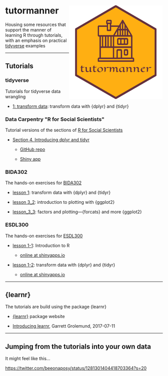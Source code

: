 tutormanner <img src="hex_sticker/tutormanner_hex.png" align="right" width="300"/>
==========================================================

Housing some resources that support the manner of learning R through tutorials, with an emphasis on practical [tidyverse](https://www.tidyverse.org/) examples

***

## Tutorials

### tidyverse

Tutorials for tidyverse data wrangling

* [1: transform data](https://github.com/MonkmanMH/tutormanner/blob/main/tutorials/tidyverse/lesson_1/transform_data.Rmd): transform data with {dplyr} and {tidyr}




### Data Carpentry "R for Social Scientists"

Tutorial versions of the sections of [R for Social Scientists](https://datacarpentry.org/r-socialsci/)

* [Section 4. Introducing dplyr and tidyr](https://datacarpentry.org/r-socialsci/03-dplyr-tidyr/index.html)

  - [GitHub repo](https://github.com/MonkmanMH/tutormanner/tree/main/tutorials/r-socialsci)
  
  - [Shiny app](https://monkmanmh.shinyapps.io/R4SS_data_manipulation/#section-data-manipulation-using-dplyr-and-tidyr)



### BIDA302

The hands-on exercises for [BIDA302](https://github.com/MonkmanMH/UVic_BIDA302)

* [lesson 1](https://github.com/MonkmanMH/tutormanner/tree/main/tutorials/BIDA302/lesson_1): transform data with {dplyr} and {tidyr}

* [lesson 3_2](https://github.com/MonkmanMH/tutormanner/tree/main/tutorials/BIDA302/lesson_3_2): introduction to plotting with {ggplot2}

* [lesson_3_3](https://github.com/MonkmanMH/tutormanner/tree/main/tutorials/BIDA302/lesson_3_3): factors and plotting—{forcats} and more {ggplot2}




### ESDL300

The hands-on exercises for [ESDL300](https://github.com/MonkmanMH/UVic_ESDL300)

* [lesson 1-1](https://github.com/MonkmanMH/tutormanner/blob/main/tutorials/ESDL300/lesson_1/ESLD300_1-1_intro.Rmd): Introduction to R

  - [online at shinyapps.io](https://monkmanmh.shinyapps.io/ESLD300_1-1_intro/?_ga=2.72012371.1799240247.1611507746-1358848496.1603418925)

* [lesson 1-2](https://github.com/MonkmanMH/tutormanner/blob/main/tutorials/ESDL300/lesson_1/ESDL300_1-2_transform_data.Rmd): transform data with {dplyr} and {tidyr}

  - [online at shinyapps.io](https://monkmanmh.shinyapps.io/ESDL300_1-2_transform_data/?_ga=2.72012371.1799240247.1611507746-1358848496.1603418925)



***

## {learnr}

The tutorials are build using the package {learnr}

* [{learnr}](https://rstudio.github.io/learnr/) package website

* [Introducing learnr](https://blog.rstudio.com/2017/07/11/introducing-learnr/), Garrett Grolemund, 2017-07-11


***

## Jumping from the tutorials into your own data

It might feel like this...

https://twitter.com/beeonaposy/status/1281301404418703364?s=20


